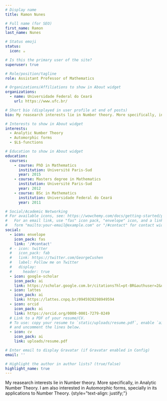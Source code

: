 ```yaml
---
# Display name
title: Ramon Nunes 

# Full name (for SEO)
first_name: Ramon
last_name: Nunes

# Status emoji
status:
  icon: ☕️

# Is this the primary user of the site?
superuser: true

# Role/position/tagline
role: Assistant Professor of Mathematics 

# Organizations/Affiliations to show in About widget
organizations:
  - name: Universidade Federal do Ceará
    url: https://www.ufc.br/

# Short bio (displayed in user profile at end of posts)
bio: My reasearch interests lie in Number theory. More specifically, in Analytic Number Theory. I am also interested in Automorphic forms, specially in its applications to Number Theory.

# Interests to show in About widget
interests:
  - Analytic Number Theory
  - Automorphic forms
  - $L$-functions

# Education to show in About widget
education:
  courses:
    - course: PhD in Mathematics 
      institution: Université Paris-Sud
      year: 2015
    - course: Masters degree in Mathematics
      institution: Université Paris-Sud
      year: 2012
    - course: BSc in Mathematics
      institution: Universidade Federal do Ceará
      year: 2011

# Social/Academic Networking
# For available icons, see: https://wowchemy.com/docs/getting-started/page-builder/#icons
#   For an email link, use "fas" icon pack, "envelope" icon, and a link in the
#   form "mailto:your-email@example.com" or "/#contact" for contact widget.
social:
  - icon: envelope
    icon_pack: fas
    link: '/#contact'
  # - icon: twitter
  #   icon_pack: fab
  #   link: https://twitter.com/GeorgeCushen
  #   label: Follow me on Twitter
  #   display:
  #     header: true
  - icon: google-scholar
    icon_pack: ai
    link: https://scholar.google.com.br/citations?hl=pt-BR&authuser=2&user=AEyfL28AAAAJ
  - icon: lattes
    icon_pack: ai 
    link: https://lattes.cnpq.br/0945928298949594
  - icon: orcid 
    icon_pack: ai
    link: https://orcid.org/0000-0001-7279-0249
  # Link to a PDF of your resume/CV.
  # To use: copy your resume to `static/uploads/resume.pdf`, enable `ai` icons in `params.yaml`,
  # and uncomment the lines below.
  - icon: cv
    icon_pack: ai
    link: uploads/resume.pdf

# Enter email to display Gravatar (if Gravatar enabled in Config)
email: ''

# Highlight the author in author lists? (true/false)
highlight_name: true
---
```


My reasearch interests lie in Number theory. More specifically, in Analytic Number Theory. I am also interested in Automorphic forms, specially in its applications to Number Theory.
{style="text-align: justify;"}
